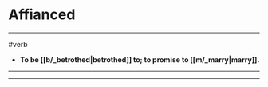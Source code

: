 # Affianced
---
#verb
- **To be [[b/_betrothed|betrothed]] to; to promise to [[m/_marry|marry]].**
---
---
